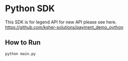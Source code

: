 # Python SDK

This SDK is for legend API for new API please see here.
<https://github.com/ksher-solutions/payment_demo_python>

## How to Run

```console
python main.py
```
